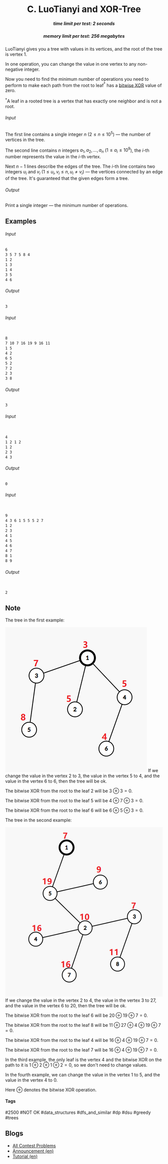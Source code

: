 <h1 style='text-align: center;'> C. LuoTianyi and XOR-Tree</h1>

<h5 style='text-align: center;'>time limit per test: 2 seconds</h5>
<h5 style='text-align: center;'>memory limit per test: 256 megabytes</h5>

LuoTianyi gives you a tree with values in its vertices, and the root of the tree is vertex $1$.

In one operation, you can change the value in one vertex to any non-negative integer.

Now you need to find the minimum number of operations you need to perform to make each path from the root to leaf$^{\dagger}$ has a [bitwise XOR](https://en.wikipedia.org/wiki/Bitwise_operation#XOR) value of zero.

$^{\dagger}$A leaf in a rooted tree is a vertex that has exactly one neighbor and is not a root.

###### Input

The first line contains a single integer $n$ ($2 \le n \le 10^5$) — the number of vertices in the tree.

The second line contains $n$ integers $a_1, a_2, \ldots, a_n$ ($1 \le a_i \le 10^9$), the $i$-th number represents the value in the $i$-th vertex.

Next $n−1$ lines describe the edges of the tree. The $i$-th line contains two integers $u_i$ and $v_i$ ($1 \le u_i,v_i \le n, u_i \neq v_i$) — the vertices connected by an edge of the tree. It's guaranteed that the given edges form a tree.

###### Output

Print a single integer — the minimum number of operations.

## Examples

###### Input


```text
6
3 5 7 5 8 4
1 2
1 3
1 4
3 5
4 6
```
###### Output


```text
3
```
###### Input

```text

8
7 10 7 16 19 9 16 11
1 5
4 2
6 5
5 2
7 2
2 3
3 8

```
###### Output


```text
3
```
###### Input

```text

4
1 2 1 2
1 2
2 3
4 3

```
###### Output


```text
0
```
###### Input

```text

9
4 3 6 1 5 5 5 2 7
1 2
2 3
4 1
4 5
4 6
4 7
8 1
8 9

```
###### Output


```text

2
```
## Note

The tree in the first example:

 ![](images/9a681e34290e0f27a999fcb89254226cca9bf55d.png)  If we change the value in the vertex $2$ to $3$, the value in the vertex $5$ to $4$, and the value in the vertex $6$ to $6$, then the tree will be ok.

The bitwise XOR from the root to the leaf $2$ will be $3 \oplus 3=0$.

The bitwise XOR from the root to the leaf $5$ will be $4 \oplus 7 \oplus 3=0$.

The bitwise XOR from the root to the leaf $6$ will be $6 \oplus 5 \oplus 3=0$.

The tree in the second example:

 ![](images/6fcc4527614dd3e77312f53add42a6fa6462884e.png)  If we change the value in the vertex $2$ to $4$, the value in the vertex $3$ to $27$, and the value in the vertex $6$ to $20$, then the tree will be ok.

The bitwise XOR from the root to the leaf $6$ will be $20 \oplus 19 \oplus 7=0$.

The bitwise XOR from the root to the leaf $8$ will be $11 \oplus 27 \oplus 4 \oplus 19 \oplus 7=0$.

The bitwise XOR from the root to the leaf $4$ will be $16 \oplus 4 \oplus 19 \oplus 7=0$.

The bitwise XOR from the root to the leaf $7$ will be $16 \oplus 4 \oplus 19 \oplus 7=0$.

In the third example, the only leaf is the vertex $4$ and the bitwise XOR on the path to it is $1 \oplus 2 \oplus 1 \oplus 2 = 0$, so we don't need to change values.

In the fourth example, we can change the value in the vertex $1$ to $5$, and the value in the vertex $4$ to $0$.

Here $\oplus$ denotes the bitwise XOR operation.



#### Tags 

#2500 #NOT OK #data_structures #dfs_and_similar #dp #dsu #greedy #trees 

## Blogs
- [All Contest Problems](../Codeforces_Round_872_(Div._1).md)
- [Announcement (en)](../blogs/Announcement_(en).md)
- [Tutorial (en)](../blogs/Tutorial_(en).md)
